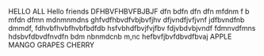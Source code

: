 HELLO ALL 
Hello friends 
DFHBVFHBVFBJBJF
dfn bdfn dfn dfn mfdnm
f b mfdn dfmn mdnmnmdns
ghfvdfhbvdfvbjbvfjhv
dfjvndfjvfjvnf
jdfbvndfnb dmmdf,
fdhvbfhvbfhvbfbdfdb
hsfvbhdfbvjfvjfbv
fdjvbdvbjvndf
fdmnvdfmns
hdsbvfdbvdfnvdfn bdm nbnmdcnb m,nc
hefbvfjbvfdbvdfbvaj
APPLE
MANGO
GRAPES
CHERRY
